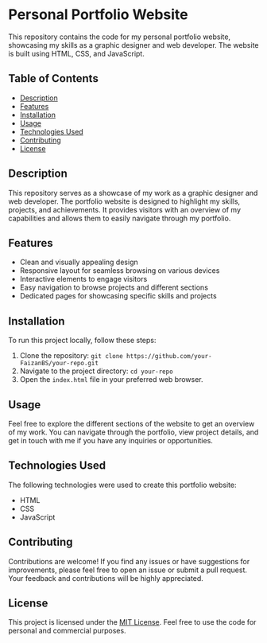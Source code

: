 # Personal Portfolio Website

This repository contains the code for my personal portfolio website, showcasing my skills as a graphic designer and web developer. The website is built using HTML, CSS, and JavaScript.

## Table of Contents

- [Description](#description)
- [Features](#features)
- [Installation](#installation)
- [Usage](#usage)
- [Technologies Used](#technologies-used)
- [Contributing](#contributing)
- [License](#license)

## Description

This repository serves as a showcase of my work as a graphic designer and web developer. The portfolio website is designed to highlight my skills, projects, and achievements. It provides visitors with an overview of my capabilities and allows them to easily navigate through my portfolio.

## Features

- Clean and visually appealing design
- Responsive layout for seamless browsing on various devices
- Interactive elements to engage visitors
- Easy navigation to browse projects and different sections
- Dedicated pages for showcasing specific skills and projects

## Installation

To run this project locally, follow these steps:

1. Clone the repository: `git clone https://github.com/your-FaizanBS/your-repo.git`
2. Navigate to the project directory: `cd your-repo`
3. Open the `index.html` file in your preferred web browser.

## Usage

Feel free to explore the different sections of the website to get an overview of my work. You can navigate through the portfolio, view project details, and get in touch with me if you have any inquiries or opportunities.

## Technologies Used

The following technologies were used to create this portfolio website:

- HTML
- CSS
- JavaScript

## Contributing

Contributions are welcome! If you find any issues or have suggestions for improvements, please feel free to open an issue or submit a pull request. Your feedback and contributions will be highly appreciated.

## License

This project is licensed under the [MIT License](https://opensource.org/licenses/MIT). Feel free to use the code for personal and commercial purposes.
